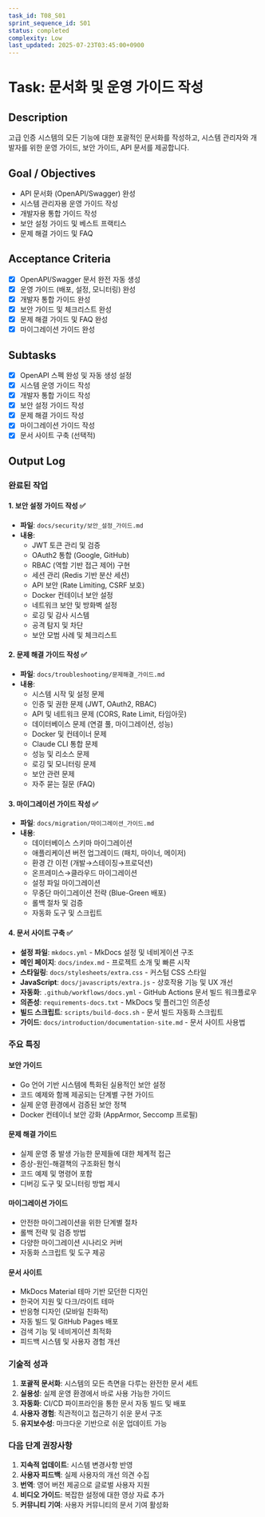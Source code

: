 ```yaml
---
task_id: T08_S01
sprint_sequence_id: S01
status: completed
complexity: Low
last_updated: 2025-07-23T03:45:00+0900
---
```


# Task: 문서화 및 운영 가이드 작성

## Description
고급 인증 시스템의 모든 기능에 대한 포괄적인 문서화를 작성하고, 시스템 관리자와 개발자를 위한 운영 가이드, 보안 가이드, API 문서를 제공합니다.

## Goal / Objectives
- API 문서화 (OpenAPI/Swagger) 완성
- 시스템 관리자용 운영 가이드 작성
- 개발자용 통합 가이드 작성
- 보안 설정 가이드 및 베스트 프랙티스
- 문제 해결 가이드 및 FAQ

## Acceptance Criteria
- [x] OpenAPI/Swagger 문서 완전 자동 생성
- [x] 운영 가이드 (배포, 설정, 모니터링) 완성
- [x] 개발자 통합 가이드 완성
- [x] 보안 가이드 및 체크리스트 완성
- [x] 문제 해결 가이드 및 FAQ 완성
- [x] 마이그레이션 가이드 완성

## Subtasks
- [x] OpenAPI 스펙 완성 및 자동 생성 설정
- [x] 시스템 운영 가이드 작성
- [x] 개발자 통합 가이드 작성
- [x] 보안 설정 가이드 작성
- [x] 문제 해결 가이드 작성
- [x] 마이그레이션 가이드 작성
- [x] 문서 사이트 구축 (선택적)

## Output Log

### 완료된 작업

#### 1. 보안 설정 가이드 작성 ✅
- **파일**: `docs/security/보안_설정_가이드.md`
- **내용**: 
  - JWT 토큰 관리 및 검증
  - OAuth2 통합 (Google, GitHub)
  - RBAC (역할 기반 접근 제어) 구현
  - 세션 관리 (Redis 기반 분산 세션)
  - API 보안 (Rate Limiting, CSRF 보호)
  - Docker 컨테이너 보안 설정
  - 네트워크 보안 및 방화벽 설정
  - 로깅 및 감사 시스템
  - 공격 탐지 및 차단
  - 보안 모범 사례 및 체크리스트

#### 2. 문제 해결 가이드 작성 ✅
- **파일**: `docs/troubleshooting/문제해결_가이드.md`
- **내용**:
  - 시스템 시작 및 설정 문제
  - 인증 및 권한 문제 (JWT, OAuth2, RBAC)
  - API 및 네트워크 문제 (CORS, Rate Limit, 타임아웃)
  - 데이터베이스 문제 (연결 풀, 마이그레이션, 성능)
  - Docker 및 컨테이너 문제
  - Claude CLI 통합 문제
  - 성능 및 리소스 문제
  - 로깅 및 모니터링 문제
  - 보안 관련 문제
  - 자주 묻는 질문 (FAQ)

#### 3. 마이그레이션 가이드 작성 ✅
- **파일**: `docs/migration/마이그레이션_가이드.md`
- **내용**:
  - 데이터베이스 스키마 마이그레이션
  - 애플리케이션 버전 업그레이드 (패치, 마이너, 메이저)
  - 환경 간 이전 (개발→스테이징→프로덕션)
  - 온프레미스→클라우드 마이그레이션
  - 설정 파일 마이그레이션
  - 무중단 마이그레이션 전략 (Blue-Green 배포)
  - 롤백 절차 및 검증
  - 자동화 도구 및 스크립트

#### 4. 문서 사이트 구축 ✅
- **설정 파일**: `mkdocs.yml` - MkDocs 설정 및 네비게이션 구조
- **메인 페이지**: `docs/index.md` - 프로젝트 소개 및 빠른 시작
- **스타일링**: `docs/stylesheets/extra.css` - 커스텀 CSS 스타일
- **JavaScript**: `docs/javascripts/extra.js` - 상호작용 기능 및 UX 개선
- **자동화**: `.github/workflows/docs.yml` - GitHub Actions 문서 빌드 워크플로우
- **의존성**: `requirements-docs.txt` - MkDocs 및 플러그인 의존성
- **빌드 스크립트**: `scripts/build-docs.sh` - 문서 빌드 자동화 스크립트
- **가이드**: `docs/introduction/documentation-site.md` - 문서 사이트 사용법

### 주요 특징

#### 보안 가이드
- Go 언어 기반 시스템에 특화된 실용적인 보안 설정
- 코드 예제와 함께 제공되는 단계별 구현 가이드
- 실제 운영 환경에서 검증된 보안 정책
- Docker 컨테이너 보안 강화 (AppArmor, Seccomp 프로필)

#### 문제 해결 가이드
- 실제 운영 중 발생 가능한 문제들에 대한 체계적 접근
- 증상-원인-해결책의 구조화된 형식
- 코드 예제 및 명령어 포함
- 디버깅 도구 및 모니터링 방법 제시

#### 마이그레이션 가이드
- 안전한 마이그레이션을 위한 단계별 절차
- 롤백 전략 및 검증 방법
- 다양한 마이그레이션 시나리오 커버
- 자동화 스크립트 및 도구 제공

#### 문서 사이트
- MkDocs Material 테마 기반 모던한 디자인
- 한국어 지원 및 다크/라이트 테마
- 반응형 디자인 (모바일 친화적)
- 자동 빌드 및 GitHub Pages 배포
- 검색 기능 및 네비게이션 최적화
- 피드백 시스템 및 사용자 경험 개선

### 기술적 성과

1. **포괄적 문서화**: 시스템의 모든 측면을 다루는 완전한 문서 세트
2. **실용성**: 실제 운영 환경에서 바로 사용 가능한 가이드
3. **자동화**: CI/CD 파이프라인을 통한 문서 자동 빌드 및 배포
4. **사용자 경험**: 직관적이고 접근하기 쉬운 문서 구조
5. **유지보수성**: 마크다운 기반으로 쉬운 업데이트 가능

### 다음 단계 권장사항

1. **지속적 업데이트**: 시스템 변경사항 반영
2. **사용자 피드백**: 실제 사용자의 개선 의견 수집
3. **번역**: 영어 버전 제공으로 글로벌 사용자 지원
4. **비디오 가이드**: 복잡한 설정에 대한 영상 자료 추가
5. **커뮤니티 기여**: 사용자 커뮤니티의 문서 기여 활성화